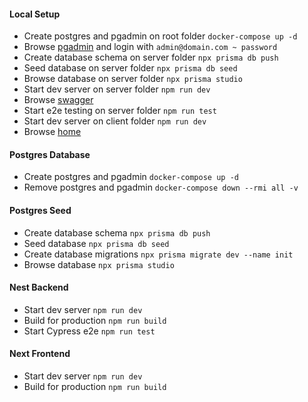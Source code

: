 #### Local Setup

- Create postgres and pgadmin on root folder `docker-compose up -d`
- Browse [pgadmin](http://localhost:8092) and login with `admin@domain.com ~ password`
- Create database schema on server folder `npx prisma db push`
- Seed database on server folder `npx prisma db seed`
- Browse database on server folder `npx prisma studio`
- Start dev server on server folder `npm run dev`
- Browse [swagger](https://localhost:8091/swagger)
- Start e2e testing on server folder `npm run test`
- Start dev server on client folder `npm run dev`
- Browse [home](https://localhost:8090)

#### Postgres Database

- Create postgres and pgadmin `docker-compose up -d`
- Remove postgres and pgadmin `docker-compose down --rmi all -v`

#### Postgres Seed

- Create database schema `npx prisma db push`
- Seed database `npx prisma db seed`
- Create database migrations `npx prisma migrate dev --name init`
- Browse database `npx prisma studio`

#### Nest Backend

- Start dev server `npm run dev`
- Build for production `npm run build`
- Start Cypress e2e `npm run test`

#### Next Frontend

- Start dev server `npm run dev`
- Build for production `npm run build`
